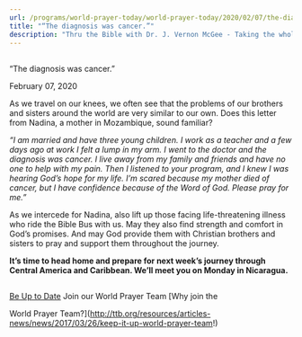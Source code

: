 ```yaml
---
url: /programs/world-prayer-today/world-prayer-today/2020/02/07/the-diagnosis-was-cancer-
title: "“The diagnosis was cancer.”"
description: "Thru the Bible with Dr. J. Vernon McGee - Taking the whole Word to the whole world"
---
```







## 
 “The diagnosis was cancer.”


February 07, 2020




As we travel on our knees, we often see that the problems of our brothers and sisters around the world are very similar to our own. Does this letter from Nadina, a mother in Mozambique, sound familiar?


*“I am married and have three young children. I work as a teacher and a few days ago at work I felt a lump in my arm. I went to the doctor and the diagnosis was cancer. I live away from my family and friends and have no one to help with my pain. Then I listened to your program, and I knew I was hearing God’s hope for my life. I’m scared because my mother died of cancer, but I have confidence because of the Word of God. Please pray for me.”*


As we intercede for Nadina, also lift up those facing life-threatening illness who ride the Bible Bus with us. May they also find strength and comfort in God’s promises. And may God provide them with Christian brothers and sisters to pray and support them throughout the journey.


**It’s time to head home and prepare for next week’s journey through Central America and Caribbean. We’ll meet you on Monday in Nicaragua.**







## 




[Be Up to Date](http://feeds.feedburner.com/WorldPrayerToday "World Prayer Today RSS Feed")
Join our World Prayer Team
[Why join the  

World Prayer Team?](http://ttb.org/resources/articles-news/news/2017/03/26/keep-it-up-world-prayer-team!)




